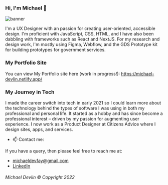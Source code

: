 ### Hi, I'm Michael 👋

![banner](https://user-images.githubusercontent.com/23028288/199296507-a2beb562-df90-49cf-b26d-7829a3e3b8a6.png)

I'm a UX Designer with an passion for creating user-oriented, accessible design. I'm proficient with JavaScript, CSS, HTML, and I have also been dabbling with frameworks such as React and NextJS. For my research and design work, I'm mostly using Figma, Webflow, and the GDS Prototype kit for building prototypes for government services.

### My Portfolio Site
You can view My Portfolio site here (work in progress!):
https://michael-devlin.netlify.app/

### My Journey in Tech

I made the career switch into tech in early 2021 so I could learn more about the technology behind the types of software I was using in both my professional and personal life. It started as a hobby and has since become a professional interest – driven by my passion for augmenting user experience. I now work as a Product Designer at Citizens Advice where I design sites, apps, and services.

- 📫    Contact me:

If you have a query, then please feel free to reach me at: 
- michaeldevfay@gmail.com
- [LinkedIn](https://www.linkedin.com/in/michael-devlin-/)


###### Michael Devlin © Copyright 2022
